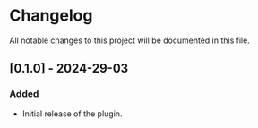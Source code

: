 # Changelog

All notable changes to this project will be documented in this file.

## [0.1.0] - 2024-29-03

### Added
- Initial release of the plugin.

